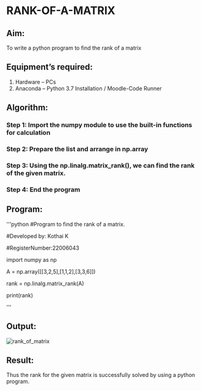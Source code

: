 # RANK-OF-A-MATRIX
## Aim:
To write a python program to find the rank of a matrix
## Equipment’s required:
1. 	Hardware – PCs
2. 	Anaconda – Python 3.7 Installation / Moodle-Code Runner
## Algorithm:
### Step 1: Import the numpy module to use the built-in functions for calculation
### Step 2: Prepare the list and arrange in np.array
### Step 3: Using the np.linalg.matrix_rank(), we can find the rank of the given matrix.
### Step 4: End the program
## Program:
'''python
#Program to find the rank of a matrix.

#Developed by: Kothai K

#RegisterNumber:22006043

import numpy as np

A = np.array([[3,2,5],[1,1,2],[3,3,6]])

rank = np.linalg.matrix_rank(A)

print(rank)

'''
## Output:
![rank_of_matrix](https://user-images.githubusercontent.com/121215739/214833203-e538c002-df1a-44e6-a027-745b82e6f6f3.png)


## Result:
Thus the rank for the given matrix is successfully solved by  using a python program.


